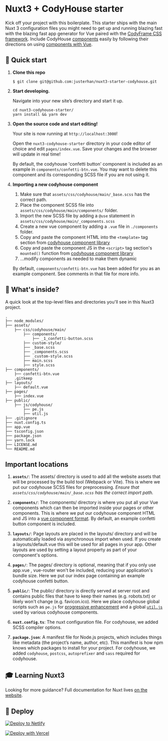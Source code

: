 # Nuxt3 + CodyHouse starter

Kick off your project with this boilerplate. This starter ships with the main Nuxt 3 configuration files you might need to get up and running blazing fast with the blazing fast app generator for Vue paired with the [CodyFrame CSS framework](https://codyhouse.co/ds/get-started). Include CodyHouse [components](https://codyhouse.co/ds/components) easily by following their directions on using [components with Vue](https://codyhouse.co/blog/post/using-the-codyhouse-components-with-vue-jst).

## 🚀 Quick start

1.  **Clone this repo**

    ```shell
    $ git clone git@github.com:justerhan/nuxt3-starter-codyhouse.git
    ```

2.  **Start developing.**

    Navigate into your new site’s directory and start it up.

    ```shell
    cd nuxt3-codyhouse-starter/
    yarn install && yarn dev
    ```

3.  **Open the source code and start editing!**

    Your site is now running at `http://localhost:3000`!

    Open the `nuxt3-codyhouse-starter` directory in your code editor of choice and edit `pages/index.vue`. Save your changes and the browser will update in real time!

    By default, the codyhouse 'confetti button' component is included  as an example in `components/confetti-btn.vue`. You may want to delete this component and its corresponding SCSS file if you are not using it.


4. **Importing a new codyhouse component**
   1. Make sure that `assets/css/codyhouse/main/_base.scss` has the correct path.
   2. Place the component SCSS file into `assets/css/codyhouse/main/components/` folder.
   3. Import the new SCSS file by adding a `@use` statement in `assets/css/codyhouse/main/_components.scss`
   4. Create a new vue component by adding a `.vue` file in `./components` folder.
   5. Copy and paste the component HTML into the `<template>` tag section from [codyhouse component library](https://codyhouse.co/ds/components)
   6. Copy and paste the component JS in the `<script>` tag section's `mounted()` function from [codyhouse component library](https://codyhouse.co/ds/components)
   7. ...modify components as needed to make them dynamic

    By default, `components/confetti-btn.vue` has been added for you as an example component. See comments in that file for more info.

## 🧐 What's inside?

A quick look at the top-level files and directories you'll see in this Nuxt3 project.

    .
    ├── node_modules/
    ├── assets/
        ├── css/codyhouse/main/
            ├── components/
                ├── _1_confetti-button.scss
            ├── custom-style/
            ├── _base.scss
            ├── _components.scss
            ├── _custom-style.scss
            ├── main.scss
            ├── style.scss
    ├── components/
        ├── confetti-btn.vue
        .gitkeep 
    ├── layouts/
        ├── default.vue
    ├── pages/
        ├── index.vue
    ├── public/
        ├── js/codyhouse/
            ├── pe.js
            ├── util.js
    ├── .gitignore
    ├── nuxt.config.ts
    ├── app.vue
    ├── tsconfig.json
    ├── package.json
    ├── yarn.lock
    ├── LICENSE.md
    └── README.md

## Important locations

1.  **`assets/`**: The assets/ directory is used to add all the website assets that will be processed by the build tool (Webpack or Vite). This is where we put our codyhouse SCSS files for preprocessing. *Ensure that `assets/css/codyhouse/main/_base.scss` has the correct import path.*

2. **`components/`**: The components/ directory is where you put all your Vue components which can then be imported inside your pages or other components. This is where we put our codyhouse component HTML and JS into a [vue component format](https://codyhouse.co/blog/post/using-the-codyhouse-components-with-vue-jst). By default, an example confetti button component is included. 

3. **`layouts/`**: Page layouts are placed in the layouts/ directory and will be automatically loaded via asynchronous import when used. If you create a layouts/default.vue this will be used for all pages in your app. Other layouts are used by setting a layout property as part of your component's options.

4. **`pages/`**: The pages/ directory is optional, meaning that if you only use app.vue , vue-router won't be included, reducing your application's bundle size. Here we put our index page containing an example codyhouse confetti button.

5. **`public/`**: The public/ directory is directly served at server root and contains public files that have to keep their names (e.g. robots.txt) or likely won't change (e.g. favicon.ico). Here we place codyhouse global scripts such as `pe.js` for [progressive enhancement](https://codyhouse.co/ds/docs/components#progressive-enhancement) and a global [`util.js`](https://codyhouse.co/ds/docs/framework/js-utilities) used by various codyhouse components.   

6.  **`nuxt.config.ts`**: The nuxt configuration file. For codyhouse, we added SCSS compiler options.

7.  **`package.json`**: A manifest file for Node.js projects, which includes things like metadata (the project’s name, author, etc). This manifest is how npm knows which packages to install for your project. For codyhouse, we added `codyhouse`, `postcss`, `autoprefixer` and `sass` required for codyhouse.

## 🎓 Learning Nuxt3

Looking for more guidance? Full documentation for Nuxt lives [on the website](https://v3.nuxtjs.org/getting-started/introduction). 

## 💫 Deploy

[![Deploy to Netlify](https://www.netlify.com/img/deploy/button.svg)](https://app.netlify.com/start/deploy?repository=https://github.com/justerhan/nuxt3-starter-codyhouse)

[![Deploy with Vercel](https://vercel.com/button)](https://vercel.com/import/project?template=https://github.com/justerhan/nuxt3-starter-codyhouse)
